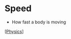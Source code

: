 # Speed

- How fast a body is moving

[[Physics]]

[//begin]: # "Autogenerated link references for markdown compatibility"
[Physics]: physics "Physics"
[//end]: # "Autogenerated link references"
